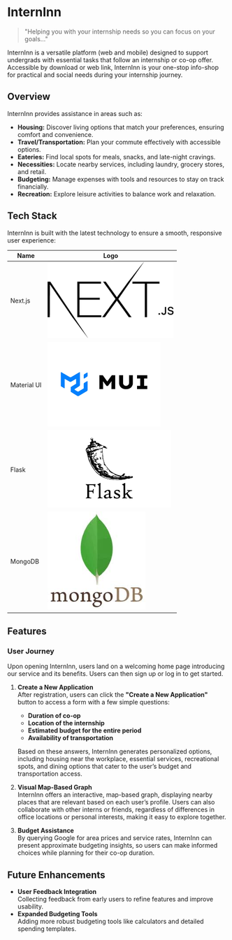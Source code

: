 # InternInn

> "Helping you with your internship needs so you can focus on your goals..."

InternInn is a versatile platform (web and mobile) designed to support undergrads with essential tasks that follow an internship or co-op offer. Accessible by download or web link, InternInn is your one-stop info-shop for practical and social needs during your internship journey.

## Overview

InternInn provides assistance in areas such as:

- **Housing:** Discover living options that match your preferences, ensuring comfort and convenience.
- **Travel/Transportation:** Plan your commute effectively with accessible options.
- **Eateries:** Find local spots for meals, snacks, and late-night cravings.
- **Necessities:** Locate nearby services, including laundry, grocery stores, and retail.
- **Budgeting:** Manage expenses with tools and resources to stay on track financially.
- **Recreation:** Explore leisure activities to balance work and relaxation.

## Tech Stack

InternInn is built with the latest technology to ensure a smooth, responsive user experience:

| Name        | Logo                          |
|-------------|-------------------------------|
| Next.js     | ![Next.js Logo](/Images/nest_js_logo.png) |
| Material UI | ![Material UI Logo](/Images/material_ui_logo.png) |
| Flask       | ![Flask Logo](/Images/flask_logo.png) |
| MongoDB     | ![MongoDB Logo](/Images/MongoDB_logo.jpg) |

## Features

### User Journey
Upon opening InternInn, users land on a welcoming home page introducing our service and its benefits. Users can then sign up or log in to get started. 

1. **Create a New Application**  
   After registration, users can click the **"Create a New Application"** button to access a form with a few simple questions:
   - **Duration of co-op**
   - **Location of the internship**
   - **Estimated budget for the entire period**
   - **Availability of transportation**

   Based on these answers, InternInn generates personalized options, including housing near the workplace, essential services, recreational spots, and dining options that cater to the user’s budget and transportation access.

2. **Visual Map-Based Graph**  
   InternInn offers an interactive, map-based graph, displaying nearby places that are relevant based on each user’s profile. Users can also collaborate with other interns or friends, regardless of differences in office locations or personal interests, making it easy to explore together.

3. **Budget Assistance**  
   By querying Google for area prices and service rates, InternInn can present approximate budgeting insights, so users can make informed choices while planning for their co-op duration.

## Future Enhancements

- **User Feedback Integration**  
   Collecting feedback from early users to refine features and improve usability.
- **Expanded Budgeting Tools**  
   Adding more robust budgeting tools like calculators and detailed spending templates.
  
